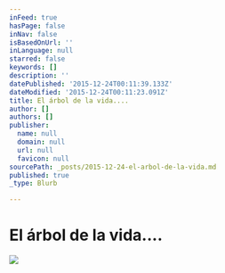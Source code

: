 ```yaml
---
inFeed: true
hasPage: false
inNav: false
isBasedOnUrl: ''
inLanguage: null
starred: false
keywords: []
description: ''
datePublished: '2015-12-24T00:11:39.133Z'
dateModified: '2015-12-24T00:11:23.091Z'
title: El árbol de la vida....
author: []
authors: []
publisher:
  name: null
  domain: null
  url: null
  favicon: null
sourcePath: _posts/2015-12-24-el-arbol-de-la-vida.md
published: true
_type: Blurb

---
```

# El árbol de la vida....
![](https://the-grid-user-content.s3-us-west-2.amazonaws.com/f69cc4a9-c537-4387-966c-86b83b7e167a.jpg)